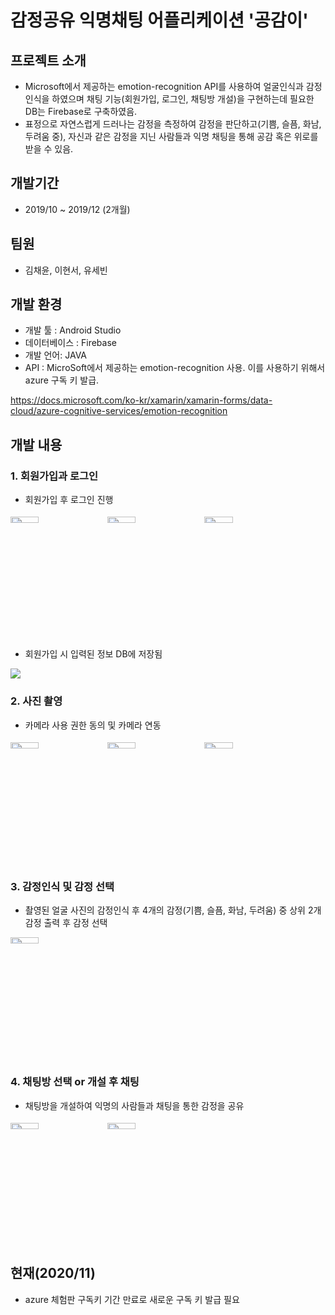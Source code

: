 # 감정공유 익명채팅 어플리케이션 '공감이'

## 프로젝트 소개 
* Microsoft에서 제공하는 emotion-recognition API를 사용하여 얼굴인식과 감정인식을 하였으며 채팅 기능(회원가입, 로그인, 채팅방 개설)을 구현하는데 필요한 DB는 Firebase로 구축하였음.  
* 표정으로 자연스럽게 드러나는 감정을 측정하여 감정을 판단하고(기쁨, 슬픔, 화남, 두려움 중), 자신과 같은 감정을 지닌 사람들과 익명 채팅을 통해 공감 혹은 위로를 받을 수 있음.

## 개발기간
* 2019/10 ~ 2019/12 (2개월)

## 팀원
* 김채윤, 이현서, 유세빈

## 개발 환경
* 개발 툴 : Android Studio
* 데이터베이스 : Firebase
* 개발 언어: JAVA
* API : MicroSoft에서 제공하는 emotion-recognition 사용. 이를 사용하기 위해서 azure 구독 키 발급.

https://docs.microsoft.com/ko-kr/xamarin/xamarin-forms/data-cloud/azure-cognitive-services/emotion-recognition


## 개발 내용
### 1. 회원가입과 로그인
* 회원가입 후 로그인 진행
<p>
 <img src="https://user-images.githubusercontent.com/60181129/99414946-ad768600-293a-11eb-9d3e-c8352817a74d.jpg"  width="30%" height="5%"/>
 <img src="https://user-images.githubusercontent.com/60181129/99414978-b36c6700-293a-11eb-9b70-e0b7264985ab.jpg"  width="30%" height="5%"/>
 <img src="https://user-images.githubusercontent.com/60181129/99414955-aea7b300-293a-11eb-8443-d9db3442dad3.jpg"  width="30%" height="5%"/>
</p>

* 회원가입 시 입력된 정보 DB에 저장됨
<img src="https://user-images.githubusercontent.com/60181129/99415609-53c28b80-293b-11eb-8fb1-285e78421dd5.JPG" >


### 2. 사진 촬영
* 카메라 사용 권한 동의 및 카메라 연동

<p>
 <img src="https://user-images.githubusercontent.com/60181129/99414959-b0717680-293a-11eb-9214-86dfaf9ee61e.jpg"  width="30%" height="5%"/>
 <img src="https://user-images.githubusercontent.com/60181129/99414964-b0717680-293a-11eb-80e4-9da0119b7056.jpg"  width="30%" height="5%"/>
 <img src="https://user-images.githubusercontent.com/60181129/99414965-b10a0d00-293a-11eb-9ae6-e4034b6e0bed.jpg"  width="30%" height="5%"/>
</p>

### 3. 감정인식 및 감정 선택
* 촬영된 얼굴 사진의 감정인식 후 4개의 감정(기쁨, 슬픔, 화남, 두려움) 중 상위 2개 감정 출력 후 감정 선택

<img src="https://user-images.githubusercontent.com/60181129/99414977-b2d3d080-293a-11eb-837f-f5f1d9133186.jpg"  width="30%" height="5%"/>

### 4. 채팅방 선택 or 개설 후 채팅
* 채팅방을 개설하여 익명의 사람들과 채팅을 통한 감정을 공유
<p>
 <img src="https://user-images.githubusercontent.com/60181129/99415589-4efdd780-293b-11eb-896c-a8b3289c6521.jpg"  width="30%" height="5%"/>
 <img src="https://user-images.githubusercontent.com/60181129/99415594-502f0480-293b-11eb-8519-bc973d351a59.jpg"  width="30%" height="5%"/>
</p>
 
## 현재(2020/11)
* azure 체험판 구독키 기간 만료로 새로운 구독 키 발급 필요
